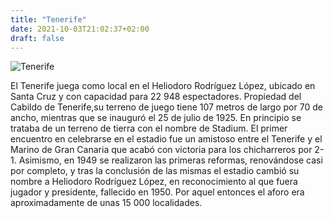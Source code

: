 ```yaml
---
title: "Tenerife"
date: 2021-10-03T21:02:37+02:00
draft: false
---
```


![Tenerife](../../img/tenerife.jpg)

El Tenerife juega como local en el Heliodoro Rodríguez López, ubicado en Santa Cruz y con capacidad para 22 948 espectadores. Propiedad del Cabildo de Tenerife,su terreno de juego tiene 107 metros de largo por 70 de ancho, mientras que se inauguró el 25 de julio de 1925. En principio se trataba de un terreno de tierra con el nombre de Stadium. El primer encuentro en celebrarse en el estadio fue un amistoso entre el Tenerife y el Marino de Gran Canaria que acabó con victoria para los chicharreros por 2-1.​ Asimismo, en 1949 se realizaron las primeras reformas, renovándose casi por completo,​ y tras la conclusión de las mismas el estadio cambió su nombre a Heliodoro Rodríguez López, en reconocimiento al que fuera jugador y presidente, fallecido en 1950.​ Por aquel entonces el aforo era aproximadamente de unas 15 000 localidades.